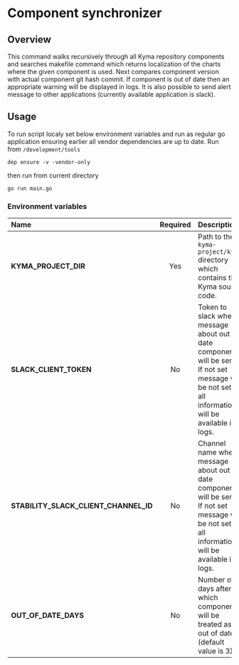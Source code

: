 # Component synchronizer

## Overview

This command walks recursively through all Kyma repository components and searches makefile command which returns localization of the charts where the given component is used. 
Next compares component version with actual component git hash commit. If component is out of date then an appropriate warning will be displayed in logs.
It is also possible to send alert message to other applications (currently available application is slack). 

## Usage

To run script localy set below environment variables and run as regular go application
ensuring earlier all vendor dependencies are up to date.
Run from `/development/tools`
```
dep ensure -v -vendor-only
```
then run from current directory
```
go run main.go
```

### Environment variables

| Name                                  | Required  | Description                              |
| :------------------------------------ | :------:  | :--------------------------------------- |
| **KYMA_PROJECT_DIR**                  |    Yes    | Path to the `kyma-project/kyma` directory which contains the Kyma source code. |
| **SLACK_CLIENT_TOKEN**                |    No     | Token to slack where message about out of date components will be sent. If not set message will be not set, all information will be available in logs. |
| **STABILITY_SLACK_CLIENT_CHANNEL_ID** |    No     | Channel name where message about out of date components will be sent. If not set message will be not set, all information will be available in logs. |
| **OUT_OF_DATE_DAYS**                  |    No     | Number of days after which component will be treated as out of date (default value is 3). |
